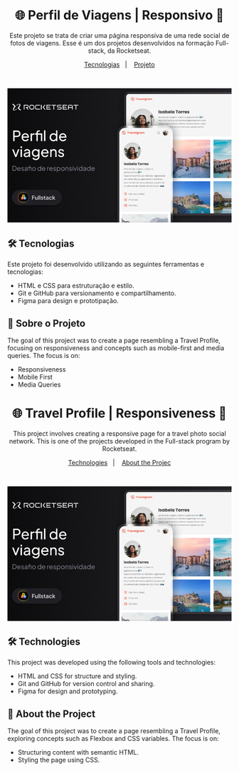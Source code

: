 <h1 align="center"> 🌐 Perfil de Viagens | Responsivo 📱 </h1>

<p align="center">
Este projeto se trata de criar uma página responsíva de uma rede social de fotos de viagens. Esse é um dos projetos desenvolvidos na formação Full-stack, da Rocketseat. <br/>
</p>

<p align="center">
  <a href="#-tecnologias">Tecnologias</a>&nbsp;&nbsp;&nbsp;|&nbsp;&nbsp;&nbsp;
  <a href="#-projeto">Projeto</a>
</p>

<br>

![imagem-do-projeto](https://raw.githubusercontent.com/ruhancmendes/Projeto-Perfil-de-viagens/refs/heads/main/thumbnail/thumbnail.png)

## 🛠️ Tecnologias

Este projeto foi desenvolvido utilizando as seguintes ferramentas e tecnologias:

- HTML e CSS para estruturação e estilo.
- Git e GitHub para versionamento e compartilhamento.
- Figma para design e prototipação.

## 📄 Sobre o Projeto

The goal of this project was to create a page resembling a Travel Profile, focusing on responsiveness and concepts such as mobile-first and media queries. The focus is on:

- Responsiveness
- Mobile First
- Media Queries


<h1 align="center"> 🌐 Travel Profile | Responsiveness 📱 </h1>

<p align="center">
This project involves creating a responsive page for a travel photo social network. This is one of the projects developed in the Full-stack program by Rocketseat. <br/>
</p>

<p align="center">
  <a href="#-Technologies">Technologies</a>&nbsp;&nbsp;&nbsp;|&nbsp;&nbsp;&nbsp;
  <a href="#-Project">About the Projec</a>
</p>

<br>

![imagem-do-projeto](https://raw.githubusercontent.com/ruhancmendes/Projeto-Perfil-de-viagens/refs/heads/main/thumbnail/thumbnail.png)

## 🛠️ Technologies

This project was developed using the following tools and technologies:

- HTML and CSS for structure and styling.
- Git and GitHub for version control and sharing.
- Figma for design and prototyping.

## 📄 About the Project
The goal of this project was to create a page resembling a Travel Profile, exploring concepts such as Flexbox and CSS variables. The focus is on:

- Structuring content with semantic HTML.
- Styling the page using CSS.
